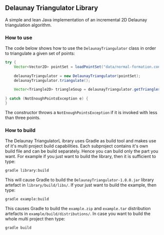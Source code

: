 ## Delaunay Triangulator Library
A simple and lean Java implementation of an incremental 2D Delaunay triangulation algorithm.
### How to use
The code below shows how to use the `DelaunayTriangulator` class in order to triangulate a given set of points:
```java
try {
    Vector<Vector2D> pointSet = loadPointSet("data/normal-formation.conf");
    
    delaunayTriangulator = new DelaunayTriangulator(pointSet);
    delaunayTriangulator.triangulate();
    
    Vector<Triangle2D> triangleSoup = delaunayTriangulator.getTriangles();
    
} catch (NotEnoughPointsException e) {
}
```
The constructor throws a `NotEnoughPointsException` if it is invoked with less than three points.
### How to build
The Delaunay TriangulatorL ibrary uses Gradle as build tool and makes use of it's multi project build capabilities. Each subproject contains it's own build file and can be build separately. Hence you can build only the part you want. For example if you just want to build the library, then it is sufficient to type:
```bash
gradle library:build
```
This will cause Gradle to build the `DelaunayTriangulator-1.0.0.jar` library artefact in `library/build/libs/`. If your just want to build the example, then type:
```bash
gradle example:build
```
This causes Gradle to build the `example.zip` and `example.tar` distribution artefacts in `example/build/distributions/`.
In case you want to build the whole multi project then type:
```bash
gradle build
```

